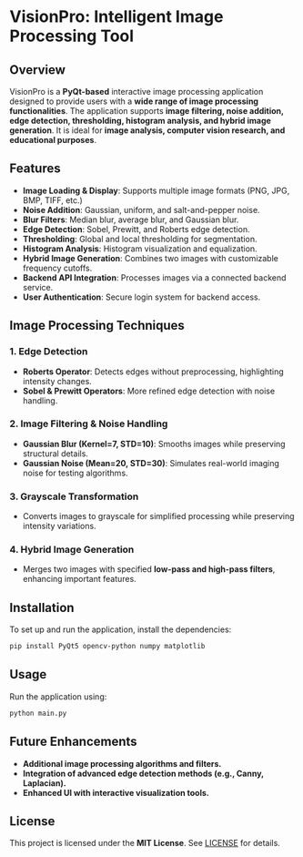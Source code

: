 # VisionPro: Intelligent Image Processing Tool

## Overview

VisionPro is a **PyQt-based** interactive image processing application designed to provide users with a **wide range of image processing functionalities**. The application supports **image filtering, noise addition, edge detection, thresholding, histogram analysis, and hybrid image generation**. It is ideal for **image analysis, computer vision research, and educational purposes**.

## Features

- **Image Loading & Display**: Supports multiple image formats (PNG, JPG, BMP, TIFF, etc.)
- **Noise Addition**: Gaussian, uniform, and salt-and-pepper noise.
- **Blur Filters**: Median blur, average blur, and Gaussian blur.
- **Edge Detection**: Sobel, Prewitt, and Roberts edge detection.
- **Thresholding**: Global and local thresholding for segmentation.
- **Histogram Analysis**: Histogram visualization and equalization.
- **Hybrid Image Generation**: Combines two images with customizable frequency cutoffs.
- **Backend API Integration**: Processes images via a connected backend service.
- **User Authentication**: Secure login system for backend access.

## Image Processing Techniques

### 1. Edge Detection

- **Roberts Operator**: Detects edges without preprocessing, highlighting intensity changes.
- **Sobel & Prewitt Operators**: More refined edge detection with noise handling.

### 2. Image Filtering & Noise Handling

- **Gaussian Blur (Kernel=7, STD=10)**: Smooths images while preserving structural details.
- **Gaussian Noise (Mean=20, STD=30)**: Simulates real-world imaging noise for testing algorithms.

### 3. Grayscale Transformation

- Converts images to grayscale for simplified processing while preserving intensity variations.

### 4. Hybrid Image Generation

- Merges two images with specified **low-pass and high-pass filters**, enhancing important features.

## Installation

To set up and run the application, install the dependencies:

```bash
pip install PyQt5 opencv-python numpy matplotlib
```

## Usage

Run the application using:

```bash
python main.py
```

## Future Enhancements

- **Additional image processing algorithms and filters.**
- **Integration of advanced edge detection methods (e.g., Canny, Laplacian).**
- **Enhanced UI with interactive visualization tools.**

## License

This project is licensed under the **MIT License**. See [LICENSE](LICENSE) for details.

